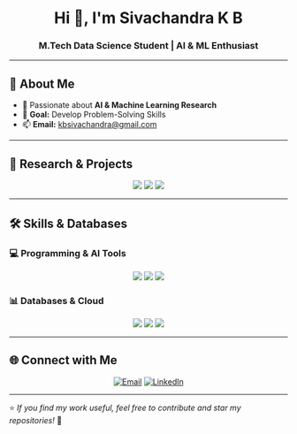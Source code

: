 <h1 align="center">Hi 👋, I'm Sivachandra K B</h1>
<h3 align="center">M.Tech Data Science Student | AI & ML Enthusiast</h3>

---

## 🚀 About Me  

- 👀 Passionate about **AI & Machine Learning Research**  
- 🎯 **Goal:** Develop Problem-Solving Skills  
- 📫 **Email:** [kbsivachandra@gmail.com](mailto:kbsivachandra@gmail.com)  

---

## 🔬 Research & Projects  

<p align="center">
  <img src="https://img.shields.io/badge/🧠-Artificial%20Intelligence%20&%20Deep%20Learning-9cf?style=for-the-badge" />
  <img src="https://img.shields.io/badge/🖼️-Computer%20Vision%20&%20Image%20Processing-blue?style=for-the-badge" />
  <img src="https://img.shields.io/badge/📝-Natural%20Language%20Processing%20(NLP)-yellow?style=for-the-badge" />
</p>

---

## 🛠 Skills & Databases  

### **💻 Programming & AI Tools**  
<p align="center">
  <img src="https://img.shields.io/badge/Python-3776AB?style=for-the-badge&logo=python&logoColor=white" />
  <img src="https://img.shields.io/badge/Java-007396?style=for-the-badge&logo=java&logoColor=white" />
  <img src="https://img.shields.io/badge/TensorFlow-FF6F00?style=for-the-badge&logo=tensorflow&logoColor=white" />
 
</p>

### **📊 Databases & Cloud**  
<p align="center">
  <img src="https://img.shields.io/badge/MySQL-4479A1?style=for-the-badge&logo=mysql&logoColor=white" />
  <img src="https://img.shields.io/badge/Oracle_SQL-F80000?style=for-the-badge&logo=oracle&logoColor=white" />
  <img src="https://img.shields.io/badge/SAP_HANA-1D5286?style=for-the-badge&logo=sap&logoColor=white" />
</p>

---

## 🌐 Connect with Me  

<p align="center">
  <a href="mailto:kbsivachandra@gmail.com"><img src="https://img.shields.io/badge/Email-D14836?style=for-the-badge&logo=gmail&logoColor=white" alt="Email"/></a>
  <a href="https://www.linkedin.com/in/sivachandra-k-b-236206211" target="_blank">
    <img src="https://img.shields.io/badge/LinkedIn-0077B5?style=for-the-badge&logo=linkedin&logoColor=white" alt="LinkedIn"/>
  </a>
</p>

---

⭐️ *If you find my work useful, feel free to contribute and star my repositories!* 🚀  
